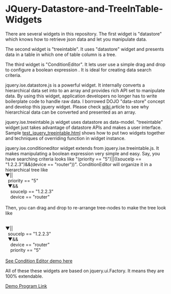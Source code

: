 JQuery-Datastore-and-TreeInTable-Widgets
========================================

There are several widgets in this repository. The first widget is "datastore"  which knows how to retrieve json data and let you manipulate data. 

The second widget is "treeintable".  It uses "datastore" widget and presents data in a table in which one of table column is a tree.

The third widget is "ConditionEditor". It lets user use a simple drag and drop to configure a boolean expression . It is ideal for creating data search criteria.  


jquery.ise.datastore.js is a powerful widget.  It internally converts a hierarchical data set into to an array and provides rich API set to
manipulate data.   By using this widget, application developers no longer has to write boilerplate code to handle raw data.   I borrowed DOJO "data-store" concept and develop this jquery widget.  Please check <a href="https://github.com/jefhu/JQuery-Datastore-and-TreeInTable-Widgets/wiki/Hierarchical-data-is-just-an-array." target="_blank">wiki </a> article to see why hierarchical data can be converted and presented as an array. 

jquery.ise.treeintable.js widget uses datastore as data-model.  "treeintable" widget just takes advantage of datastore APIs and 
makes a user interface.  Sample <a href="http://upload.newmusicland.com/files/jquery-treeintable/test_jquery_treeintable.html" target="_blank">test_jquery_treeintable.html</a> shows how to put two widgets together and techniques of overriding function
in widget instance.

jquery.ise.conditioneditor widget extends from jquery.ise.treeintable.js.  It makes manipulating a boolean expression very simple and easy.  Say, you have searching criteria looks like "(priority == "5")||((souceIp == "1.2.2.3")&&(device == "router"))".  ConditionEditor will organize it in a hierarchical tree like
<br/>
▼||
<br/>
&nbsp;&nbsp;priority == "5"
          <br/>
&nbsp;&nbsp;▼&&
          <br/>
&nbsp;&nbsp;&nbsp;&nbsp;souceIp == "1.2.2.3"
                    <br/>
&nbsp;&nbsp;&nbsp;&nbsp;device == "router"                  
<br/>
Then, you can drag and drop to re-arrange tree-nodes to make the tree look like 

<br/>
▼||
<br/>
&nbsp;&nbsp;souceIp == "1.2.2.3"
          <br/>
&nbsp;&nbsp;▼&&
          <br/>
&nbsp;&nbsp;&nbsp;&nbsp;device == "router"
                    <br/>
&nbsp;&nbsp;&nbsp;&nbsp;priority == "5"                  
<br/>
<br/>
<a href="http://upload.newmusicland.com/files/jquery-treeintable/test_jquery_conditioneditorDnD.html" target="_blank">See Condition Editor demo here</a>

All of these these widgets are based on jquery.ui.Factory.  It means they are 100% extendable. 

<a href="http://upload.newmusicland.com/files/jquery-treeintable/index.html" target="_blank">Demo Program Link</a>

  

